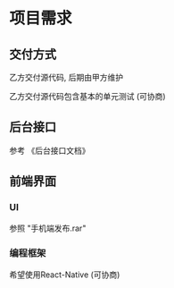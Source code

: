 # 项目需求

## 交付方式
乙方交付源代码, 后期由甲方维护

乙方交付源代码包含基本的单元测试 (可协商)

## 后台接口
参考 《后台接口文档》

## 前端界面
### UI
参照 "手机端发布.rar"

### 编程框架
希望使用React-Native (可协商)
